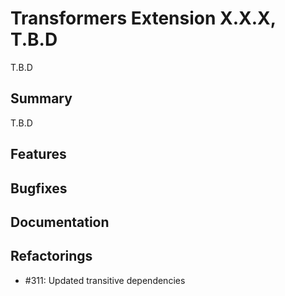 # Transformers Extension X.X.X, T.B.D

T.B.D

## Summary

T.B.D

## Features

## Bugfixes

## Documentation

## Refactorings

* #311: Updated transitive dependencies